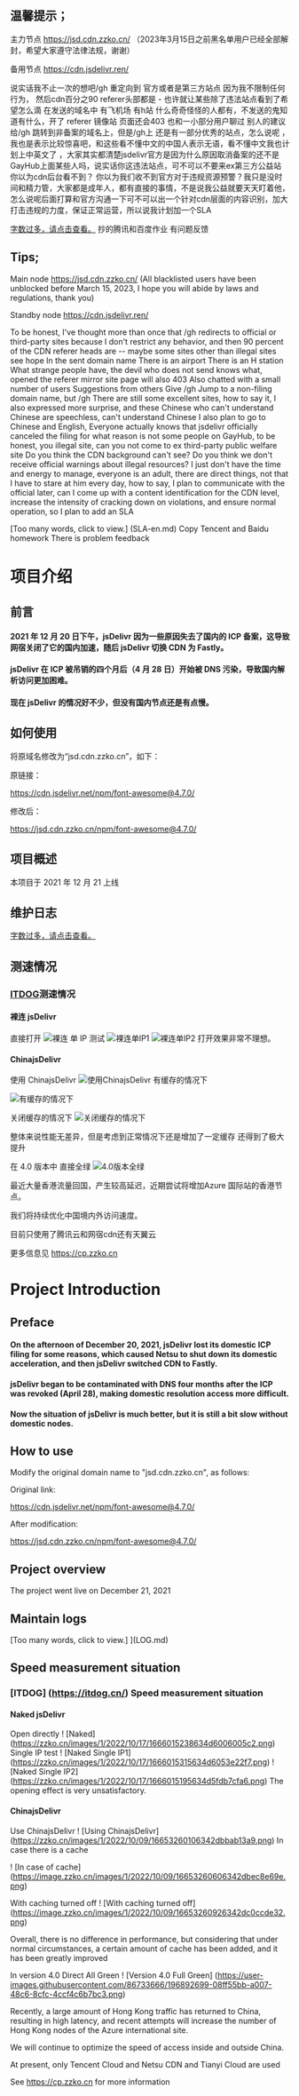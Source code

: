 ## 温馨提示；
主力节点 https://jsd.cdn.zzko.cn/     （2023年3月15日之前黑名单用户已经全部解封，希望大家遵守法律法规，谢谢）

备用节点 https://cdn.jsdelivr.ren/ 

说实话我不止一次的想吧/gh 重定向到 官方或者是第三方站点 因为我不限制任何行为， 然后cdn百分之90 referer头部都是 - 也许就让某些除了违法站点看到了希望怎么滴
在发送的域名中 有飞机场 有h站 什么奇奇怪怪的人都有，不发送的鬼知道有什么，开了 referer 镜像站 页面还会403   也和一小部分用户聊过 别人的建议 给/gh 跳转到非备案的域名上，但是/gh上 还是有一部分优秀的站点，怎么说呢 ，我也是表示比较惊喜吧，和这些看不懂中文的中国人表示无语，看不懂中文我也计划上中英文了 ，大家其实都清楚jsdelivr官方是因为什么原因取消备案的还不是GayHub上面某些人吗，说实话你这违法站点，可不可以不要来ex第三方公益站 你以为cdn后台看不到？ 你以为我们收不到官方对于违规资源预警？我只是没时间和精力管，大家都是成年人，都有直接的事情，不是说我公益就要天天盯着他，怎么说呢后面打算和官方沟通一下可不可以出一个针对cdn层面的内容识别，加大打击违规的力度，保证正常运营，所以说我计划加一个SLA 

[字数过多，请点击查看。](SLA.md)
抄的腾讯和百度作业 有问题反馈

## Tips;
Main node https://jsd.cdn.zzko.cn/ (All blacklisted users have been unblocked before March 15, 2023, I hope you will abide by laws and regulations, thank you)

Standby node https://cdn.jsdelivr.ren/ 

To be honest, I've thought more than once that /gh redirects to official or third-party sites because I don't restrict any behavior, and then 90 percent of the CDN referer heads are -- maybe some sites other than illegal sites see hope
In the sent domain name There is an airport There is an H station What strange people have, the devil who does not send knows what, opened the referer mirror site page will also 403 Also chatted with a small number of users Suggestions from others Give /gh Jump to a non-filing domain name, but /gh There are still some excellent sites, how to say it, I also expressed more surprise, and these Chinese who can't understand Chinese are speechless, can't understand Chinese I also plan to go to Chinese and English, Everyone actually knows that jsdelivr officially canceled the filing for what reason is not some people on GayHub, to be honest, you illegal site, can you not come to ex third-party public welfare site Do you think the CDN background can't see? Do you think we don't receive official warnings about illegal resources? I just don't have the time and energy to manage, everyone is an adult, there are direct things, not that I have to stare at him every day, how to say, I plan to communicate with the official later, can I come up with a content identification for the CDN level, increase the intensity of cracking down on violations, and ensure normal operation, so I plan to add an SLA 

[Too many words, click to view.] (SLA-en.md)
Copy Tencent and Baidu homework There is problem feedback

# 项目介绍

## 前言

#### 2021 年 12 月 20 日下午，jsDelivr 因为一些原因失去了国内的 ICP 备案，这导致网宿关闭了它的国内加速，随后 jsDelivr 切换 CDN 为 Fastly。

#### jsDelivr 在 ICP 被吊销的四个月后（4 月 28 日）开始被 DNS 污染，导致国内解析访问更加困难。

#### 现在 jsDelivr 的情况好不少，但没有国内节点还是有点慢。

## 如何使用

将原域名修改为“jsd.cdn.zzko.cn”，如下：

原链接：

https://cdn.jsdelivr.net/npm/font-awesome@4.7.0/

修改后：

https://jsd.cdn.zzko.cn/npm/font-awesome@4.7.0/

## 项目概述

本项目于 2021 年 12 月 21 上线

## 维护日志

[字数过多，请点击查看。](LOG.md)

## 测速情况

### [ITDOG](https://itdog.cn/)测速情况

#### 裸连 jsDelivr

直接打开
![裸连](https://zzko.cn/images/1/2022/10/17/1666015238634d6006005c2.png)
单 IP 测试
![裸连单IP1](https://zzko.cn/images/1/2022/10/17/1666015315634d6053e22f7.png)
![裸连单IP2](https://zzko.cn/images/1/2022/10/17/1666015195634d5fdb7cfa6.png)
打开效果非常不理想。

#### ChinajsDelivr

使用 ChinajsDelivr
![使用ChinajsDelivr](https://zzko.cn/images/1/2022/10/09/16653260106342dbbab13a9.png)
有缓存的情况下

![有缓存的情况下](https://image.zzko.cn/images/1/2022/10/09/16653260606342dbec8e69e.png)

关闭缓存的情况下
![关闭缓存的情况下](https://image.zzko.cn/images/1/2022/10/09/16653260926342dc0ccde32.png)

整体来说性能无差异，但是考虑到正常情况下还是增加了一定缓存 还得到了极大提升

在 4.0 版本中 直接全绿
![4.0版本全绿](https://user-images.githubusercontent.com/86733666/196892699-08ff55bb-a007-48c6-8cfc-4ccf4c6b7bc3.png)

最近大量香港流量回国，产生较高延迟，近期尝试将增加Azure 国际站的香港节点。

我们将持续优化中国境内外访问速度。

目前只使用了腾讯云和网宿cdn还有天翼云

更多信息见 https://cp.zzko.cn





# Project Introduction

## Preface

#### On the afternoon of December 20, 2021, jsDelivr lost its domestic ICP filing for some reasons, which caused Netsu to shut down its domestic acceleration, and then jsDelivr switched CDN to Fastly.

#### jsDelivr began to be contaminated with DNS four months after the ICP was revoked (April 28), making domestic resolution access more difficult.

#### Now the situation of jsDelivr is much better, but it is still a bit slow without domestic nodes.

## How to use

Modify the original domain name to "jsd.cdn.zzko.cn", as follows:

Original link:

https://cdn.jsdelivr.net/npm/font-awesome@4.7.0/

After modification:

https://jsd.cdn.zzko.cn/npm/font-awesome@4.7.0/

## Project overview

The project went live on December 21, 2021

## Maintain logs

[Too many words, click to view.] ](LOG.md)

## Speed measurement situation

### [ITDOG] (https://itdog.cn/) Speed measurement situation

#### Naked jsDelivr

Open directly
! [Naked] (https://zzko.cn/images/1/2022/10/17/1666015238634d6006005c2.png)
Single IP test
! [Naked Single IP1] (https://zzko.cn/images/1/2022/10/17/1666015315634d6053e22f7.png)
! [Naked Single IP2] (https://zzko.cn/images/1/2022/10/17/1666015195634d5fdb7cfa6.png)
The opening effect is very unsatisfactory.

#### ChinajsDelivr

Use ChinajsDelivr
! [Using ChinajsDelivr] (https://zzko.cn/images/1/2022/10/09/16653260106342dbbab13a9.png)
In case there is a cache

! [In case of cache] (https://image.zzko.cn/images/1/2022/10/09/16653260606342dbec8e69e.png)

With caching turned off
! [With caching turned off] (https://image.zzko.cn/images/1/2022/10/09/16653260926342dc0ccde32.png)

Overall, there is no difference in performance, but considering that under normal circumstances, a certain amount of cache has been added, and it has been greatly improved

In version 4.0 Direct All Green
! [Version 4.0 Full Green] (https://user-images.githubusercontent.com/86733666/196892699-08ff55bb-a007-48c6-8cfc-4ccf4c6b7bc3.png)

Recently, a large amount of Hong Kong traffic has returned to China, resulting in high latency, and recent attempts will increase the number of Hong Kong nodes of the Azure international site.

We will continue to optimize the speed of access inside and outside China.

At present, only Tencent Cloud and Netsu CDN and Tianyi Cloud are used

See https://cp.zzko.cn for more information
